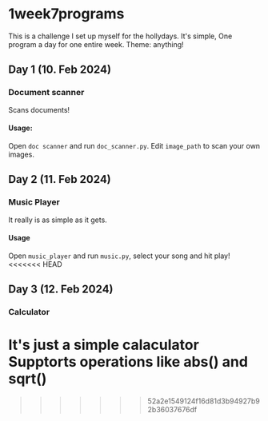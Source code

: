 # 1week7programs

This is a challenge I set up myself for the hollydays. It's simple, One program a day for one entire week. 
Theme: anything!


## Day 1 (10. Feb 2024)
### Document scanner
Scans documents! 

#### Usage:

Open `doc scanner` and run `doc_scanner.py`. Edit `image_path` to scan your own images.


## Day 2 (11. Feb 2024)
### Music Player
It really is as simple as it gets.

#### Usage
Open `music_player` and run `music.py`, select your song and hit play!
<<<<<<< HEAD

## Day 3 (12. Feb 2024)
### Calculator
It's just a simple calaculator
Supptorts operations like abs() and sqrt()
=======
>>>>>>> 52a2e1549124f16d81d3b94927b92b36037676df
